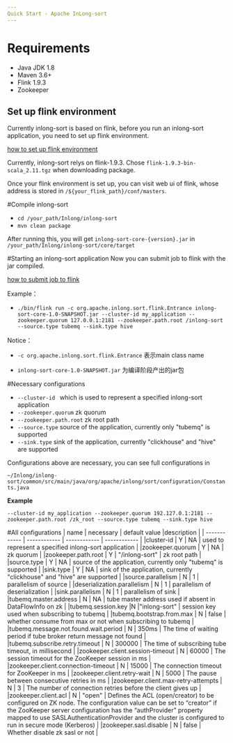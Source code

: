 ```yaml
---
Quick Start - Apache InLong-sort
---
```


# Requirements
- Java JDK 1.8
- Maven 3.6+
- Flink 1.9.3
- Zookeeper

## Set up flink environment
Currently inlong-sort is based on flink, before you run an inlong-sort application,
you need to set up flink environment.

<a href="https://ci.apache.org/projects/flink/flink-docs-release-1.9/ops/deployment/cluster_setup.html" target="_blank">how to set up flink environment</a>

Currently, inlong-sort relys on flink-1.9.3. Chose `flink-1.9.3-bin-scala_2.11.tgz` when downloading package.

Once your flink environment is set up, you can visit web ui of flink, whose address is stored in `/${your_flink_path}/conf/masters`.

#Compile inlong-sort
- `cd /your_path/Inlong/inlong-sort`
- `mvn clean package`

After running this, you will get `inlong-sort-core-{version}.jar` in `/your_path/Inlong/inlong-sort/core/target`

#Starting an inlong-sort application
Now you can submit job to flink with the jar compiled.

<a href="https://ci.apache.org/projects/flink/flink-docs-release-1.9/ops/deployment/yarn_setup.html#submit-job-to-flink" target="_blank">how to submit job to flink</a>

Example：

- `./bin/flink run -c org.apache.inlong.sort.flink.Entrance inlong-sort-core-1.0-SNAPSHOT.jar --cluster-id my_application --zookeeper.quorum 127.0.0.1:2181 --zookeeper.path.root /inlong-sort --source.type tubemq --sink.type hive`

Notice：

- `-c org.apache.inlong.sort.flink.Entrance` 表示main class name

- `inlong-sort-core-1.0-SNAPSHOT.jar` 为编译阶段产出的jar包

#Necessary configurations
- `--cluster-id ` which is used to represent a specified inlong-sort application
- `--zookeeper.quorum` zk quorum
- `--zookeeper.path.root` zk root path
- `--source.type` source of the application, currently only "tubemq" is supported
- `--sink.type` sink of the application, currently "clickhouse" and "hive" are supported

Configurations above are necessary, you can see full configurations in

`~/Inlong/inlong-sort/common/src/main/java/org/apache/inlong/sort/configuration/Constants.java`

**Example**

`--cluster-id my_application --zookeeper.quorum 192.127.0.1:2181 --zookeeper.path.root /zk_root --source.type tubemq --sink.type hive`

#All configurations
|  name | necessary  | default value  |description   |
| ------------ | ------------ | ------------ | ------------ |
|cluster-id   |  Y | NA  |  used to represent a specified inlong-sort application |
|zookeeper.quorum   | Y  | NA  | zk quorum  |
|zookeeper.path.root   | Y  | "/inlong-sort"  |  zk root path  |
|source.type   | Y | NA   | source of the application, currently only "tubemq" is supported  |
|sink.type   | Y  | NA  | sink of the application, currently "clickhouse" and "hive" are supported  |
|source.parallelism   | N  | 1  | parallelism of source  |
|deserialization.parallelism   | N  |  1 | parallelism of deserialization  |
|sink.parallelism   | N  | 1  | parallelism of sink  |
|tubemq.master.address | N  | NA  | tube master address used if absent in DataFlowInfo on zk  |
|tubemq.session.key |N |"inlong-sort" | session key used when subscribing to tubemq |
|tubemq.bootstrap.from.max | N | false | whether consume from max or not when subscribing to tubemq |
|tubemq.message.not.found.wait.period | N | 350ms | The time of waiting period if tube broker return message not found |
|tubemq.subscribe.retry.timeout | N | 300000 | The time of subscribing tube timeout, in millisecond |
|zookeeper.client.session-timeout | N | 60000 | The session timeout for the ZooKeeper session in ms |
|zookeeper.client.connection-timeout | N | 15000 | The connection timeout for ZooKeeper in ms |
|zookeeper.client.retry-wait | N | 5000 | The pause between consecutive retries in ms |
|zookeeper.client.max-retry-attempts | N | 3 | The number of connection retries before the client gives up |
|zookeeper.client.acl | N | "open" | Defines the ACL (open/creator) to be configured on ZK node. The configuration value can be set to “creator” if the ZooKeeper server configuration has the “authProvider” property mapped to use SASLAuthenticationProvider and the cluster is configured to run in secure mode (Kerberos) |
|zookeeper.sasl.disable | N | false | Whether disable zk sasl or not |

